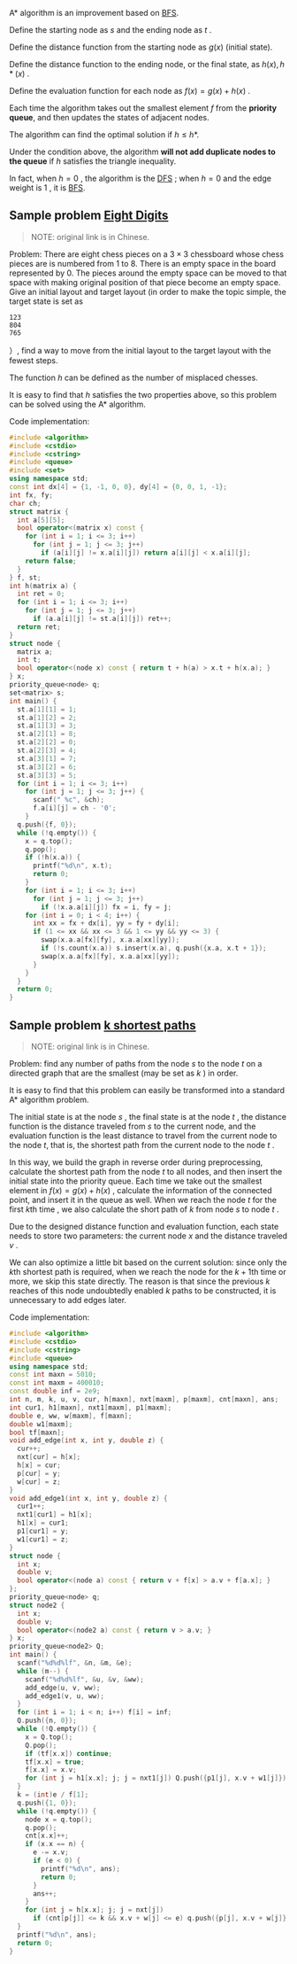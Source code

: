 A\* algorithm is an improvement based on [BFS](./bfs.md).

Define the starting node as $s$ and the ending node as $t$ .

Define the distance function from the starting node as $g(x)$ (initial state).

Define the distance function to the ending node, or the final state, as $h(x), h*(x)$ .

Define the evaluation function for each node as $f(x)=g(x)+h(x)$ .

Each time the algorithm takes out the smallest element $f$ from the **priority queue**, and then updates the states of adjacent nodes.

The algorithm can find the optimal solution if $h\leq h*$.

Under the condition above, the algorithm **will not add duplicate nodes to the queue** if $h$ satisfies the triangle inequality.

In fact, when $h=0$ , the algorithm is the [DFS](./dfs.md) ; when $h=0$ and the edge weight is $1$ , it is [BFS](./bfs.md).

## Sample problem [Eight Digits](https://www.luogu.com.cn/problem/P1379) 

> NOTE: original link is in Chinese.

Problem: There are eight chess pieces on a $3\times 3$ chessboard whose chess pieces are is numbered from 1 to 8. There is an empty space in the board represented by 0. The pieces around the empty space can be moved to that space with making original position of that piece become an empty space. Give an initial layout and target layout (in order to make the topic simple, the target state is set as

    123
    804
    765

）, find a way to move from the initial layout to the target layout with the fewest steps.

 The function $h$ can be defined as the number of misplaced chesses.

It is easy to find that $h$ satisfies the two properties above, so this problem can be solved using the A\* algorithm.

Code implementation:

```cpp
#include <algorithm>
#include <cstdio>
#include <cstring>
#include <queue>
#include <set>
using namespace std;
const int dx[4] = {1, -1, 0, 0}, dy[4] = {0, 0, 1, -1};
int fx, fy;
char ch;
struct matrix {
  int a[5][5];
  bool operator<(matrix x) const {
    for (int i = 1; i <= 3; i++)
      for (int j = 1; j <= 3; j++)
        if (a[i][j] != x.a[i][j]) return a[i][j] < x.a[i][j];
    return false;
  }
} f, st;
int h(matrix a) {
  int ret = 0;
  for (int i = 1; i <= 3; i++)
    for (int j = 1; j <= 3; j++)
      if (a.a[i][j] != st.a[i][j]) ret++;
  return ret;
}
struct node {
  matrix a;
  int t;
  bool operator<(node x) const { return t + h(a) > x.t + h(x.a); }
} x;
priority_queue<node> q;
set<matrix> s;
int main() {
  st.a[1][1] = 1;
  st.a[1][2] = 2;
  st.a[1][3] = 3;
  st.a[2][1] = 8;
  st.a[2][2] = 0;
  st.a[2][3] = 4;
  st.a[3][1] = 7;
  st.a[3][2] = 6;
  st.a[3][3] = 5;
  for (int i = 1; i <= 3; i++)
    for (int j = 1; j <= 3; j++) {
      scanf(" %c", &ch);
      f.a[i][j] = ch - '0';
    }
  q.push({f, 0});
  while (!q.empty()) {
    x = q.top();
    q.pop();
    if (!h(x.a)) {
      printf("%d\n", x.t);
      return 0;
    }
    for (int i = 1; i <= 3; i++)
      for (int j = 1; j <= 3; j++)
        if (!x.a.a[i][j]) fx = i, fy = j;
    for (int i = 0; i < 4; i++) {
      int xx = fx + dx[i], yy = fy + dy[i];
      if (1 <= xx && xx <= 3 && 1 <= yy && yy <= 3) {
        swap(x.a.a[fx][fy], x.a.a[xx][yy]);
        if (!s.count(x.a)) s.insert(x.a), q.push({x.a, x.t + 1});
        swap(x.a.a[fx][fy], x.a.a[xx][yy]);
      }
    }
  }
  return 0;
}
```

## Sample problem [k shortest paths](https://www.luogu.com.cn/problem/P2483)

> NOTE: original link is in Chinese.

Problem: find any number of paths from the node $s$ to the node $t$ on a directed graph that are the smallest (may be set as $k$ ) in order.

It is easy to find that this problem can easily be transformed into a standard A\* algorithm problem.

The initial state is at the node $s$ , the final state is at the node $t$ , the distance function is the distance traveled from $s$ to the current node, and the evaluation function is the least distance to travel from the current node to the node $t$, that is, the shortest path from the current node to the node $t$ .

In this way, we build the graph in reverse order during preprocessing, calculate the shortest path from the node $t$ to all nodes, and then insert the initial state into the priority queue. Each time we take out the smallest element in $f(x)=g(x)+h(x)$ , calculate the information of the connected point, and insert it in the queue as well. When we reach the node $t$ for the first $k$th time , we also calculate the short path of $k$ from node $s$ to node $t$ .

Due to the designed distance function and evaluation function, each state needs to store two parameters: the current node $x$ and the distance traveled $v$ .

We can also optimize a little bit based on the current solution: since only the $k$th shortest path is required, when we reach the node for the $k+1$th time or more, we skip this state directly. The reason is that since the previous $k$ reaches of this node undoubtedly enabled $k$ paths to be constructed, it is unnecessary to add edges later.

Code implementation:

```cpp
#include <algorithm>
#include <cstdio>
#include <cstring>
#include <queue>
using namespace std;
const int maxn = 5010;
const int maxm = 400010;
const double inf = 2e9;
int n, m, k, u, v, cur, h[maxn], nxt[maxm], p[maxm], cnt[maxn], ans;
int cur1, h1[maxn], nxt1[maxm], p1[maxm];
double e, ww, w[maxm], f[maxn];
double w1[maxm];
bool tf[maxn];
void add_edge(int x, int y, double z) {
  cur++;
  nxt[cur] = h[x];
  h[x] = cur;
  p[cur] = y;
  w[cur] = z;
}
void add_edge1(int x, int y, double z) {
  cur1++;
  nxt1[cur1] = h1[x];
  h1[x] = cur1;
  p1[cur1] = y;
  w1[cur1] = z;
}
struct node {
  int x;
  double v;
  bool operator<(node a) const { return v + f[x] > a.v + f[a.x]; }
};
priority_queue<node> q;
struct node2 {
  int x;
  double v;
  bool operator<(node2 a) const { return v > a.v; }
} x;
priority_queue<node2> Q;
int main() {
  scanf("%d%d%lf", &n, &m, &e);
  while (m--) {
    scanf("%d%d%lf", &u, &v, &ww);
    add_edge(u, v, ww);
    add_edge1(v, u, ww);
  }
  for (int i = 1; i < n; i++) f[i] = inf;
  Q.push({n, 0});
  while (!Q.empty()) {
    x = Q.top();
    Q.pop();
    if (tf[x.x]) continue;
    tf[x.x] = true;
    f[x.x] = x.v;
    for (int j = h1[x.x]; j; j = nxt1[j]) Q.push({p1[j], x.v + w1[j]});
  }
  k = (int)e / f[1];
  q.push({1, 0});
  while (!q.empty()) {
    node x = q.top();
    q.pop();
    cnt[x.x]++;
    if (x.x == n) {
      e -= x.v;
      if (e < 0) {
        printf("%d\n", ans);
        return 0;
      }
      ans++;
    }
    for (int j = h[x.x]; j; j = nxt[j])
      if (cnt[p[j]] <= k && x.v + w[j] <= e) q.push({p[j], x.v + w[j]});
  }
  printf("%d\n", ans);
  return 0;
}
```
